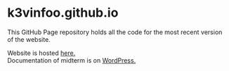 # k3vinfoo.github.io
This GitHub Page repository holds all the code for the most recent version of the website. 

Website is hosted <a href="http://flyinggoat.me/">here.</a>
<br>
Documentation of midterm is on <a href="http://sites.bxmc.poly.edu/~kevinfoo/WebDev/index.php/2017/03/18/midterm-journey/">WordPress.</a>
